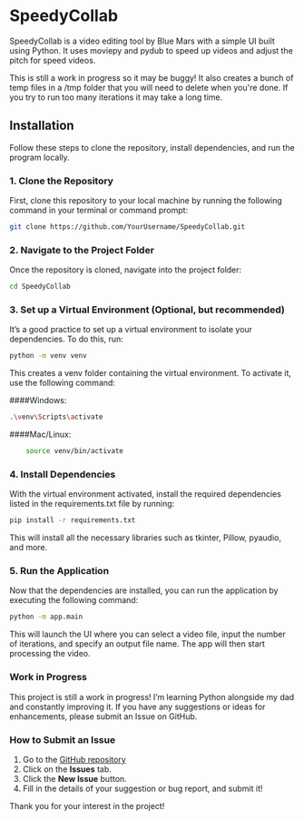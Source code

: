 # SpeedyCollab

SpeedyCollab is a video editing tool by Blue Mars with a simple UI built using Python. It uses moviepy and pydub to speed up videos and adjust the pitch for speed videos. 

This is still a work in progress so it may be buggy! It also creates a bunch of temp files in a /tmp folder that you will need to delete when you're done. If you try to run too many iterations it may take a long time.

## Installation

Follow these steps to clone the repository, install dependencies, and run the program locally.

### 1. Clone the Repository

First, clone this repository to your local machine by running the following command in your terminal or command prompt:

```bash
git clone https://github.com/YourUsername/SpeedyCollab.git
```

### 2. Navigate to the Project Folder

Once the repository is cloned, navigate into the project folder:

```bash
cd SpeedyCollab
```

### 3. Set up a Virtual Environment (Optional, but recommended)

It’s a good practice to set up a virtual environment to isolate your dependencies. To do this, run:

```bash
python -m venv venv
```

This creates a venv folder containing the virtual environment. To activate it, use the following command:

####Windows:
```bash
.\venv\Scripts\activate
```

####Mac/Linux:
```bash
    source venv/bin/activate
```

### 4. Install Dependencies

With the virtual environment activated, install the required dependencies listed in the requirements.txt file by running:

```bash
pip install -r requirements.txt
```

This will install all the necessary libraries such as tkinter, Pillow, pyaudio, and more.
### 5. Run the Application

Now that the dependencies are installed, you can run the application by executing the following command:

```bash
python -m app.main
```

This will launch the UI where you can select a video file, input the number of iterations, and specify an output file name. The app will then start processing the video.

### Work in Progress

This project is still a work in progress! I’m learning Python alongside my dad and constantly improving it. If you have any suggestions or ideas for enhancements, please submit an Issue on GitHub.

### How to Submit an Issue

1. Go to the [GitHub repository](https://github.com/bluemars72/SpeedyCollab)
2. Click on the **Issues** tab.
3. Click the **New Issue** button.
4. Fill in the details of your suggestion or bug report, and submit it!

Thank you for your interest in the project!
